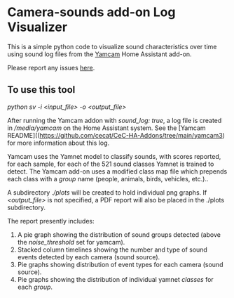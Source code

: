 
# Camera-sounds add-on Log Visualizer

This is a simple python code to visualize sound characteristics over time
using sound log files from the
[Yamcam](https://github.com/cecat/CeC-HA-Addons/tree/main/yamcam3)
Home Assistant add-on.

Please report any issues
[here](https://github.com/cecat/CeC-HA-Addons/issues). 

## To use this tool

*python sv -i <input_file> -o <output_file>*

After running the Yamcam addon with *sound_log: true*, a log file is created
in */media/yamcam* on the Home Assistant system.  See the
[Yamcam README]((https://github.com/cecat/CeC-HA-Addons/tree/main/yamcam3)
for more information about this log.

Yamcam uses the Yamnet model to classify sounds, with scores reported, for each
sample, for each of the 521 sound classes Yamnet is trained to detect.  The 
Yamcam add-on uses a modified class map file which prepends each class with a *group* 
name (people, animals, birds, vehicles, etc.)..

A subdirectory *./plots* will be created to hold individual
png graphs. If *<output_file>* is not specified, a PDF report
will also be placed in the ./plots subdirectory.

The report presently includes:
1. A pie graph showing the distribution of sound groups detected (above 
the *noise_threshold* set for yamcam).
2. Stacked column timelines showing the number and type of sound events
detected by each camera (sound source).
3. Pie graphs showing distribution of event types for each camera (sound source).
4. Pie graphs showing the distribution of individual yamnet *classes* for each
*group*.
